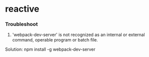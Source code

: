 # reactive

### Troubleshoot

1. 'webpack-dev-server' is not recognized as an internal or external command,
operable program or batch file.

Solution: 
npm install -g webpack-dev-server
